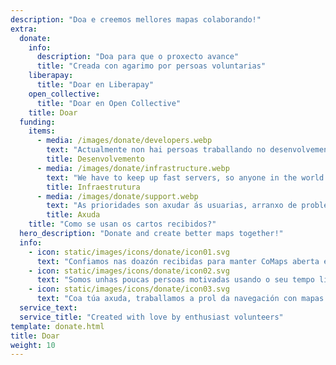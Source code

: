 ```yaml
---
description: "Doa e creemos mellores mapas colaborando!"
extra:
  donate:
    info:
      description: "Doa para que o proxecto avance"
      title: "Creada con agarimo por persoas voluntarias"
    liberapay:
      title: "Doar en Liberapay"
    open_collective:
      title: "Doar en Open Collective"
    title: Doar
  funding:
    items:
      - media: /images/donate/developers.webp
        text: "Actualmente non hai persoas traballando no desenvolvemento a xornada completa para engadir novas ferramentas e mellorar o servizo. Precisamos un equipo permanente para facer avanzar o proxecto."
        title: Desenvolvemento
      - media: /images/donate/infrastructure.webp
        text: "We have to keep up fast servers, so anyone in the world can download free map data updates without delays. These maps data transfers make up large, and growing, amounts of data each month."
        title: Infraestrutura
      - media: /images/donate/support.webp
        text: "As prioridades son axudar ás usuarias, arranxo de problemas, melloras na estabilidade da aplicación. A lista de peticións e arranxo de problemas aumentan a diario, e temos moitas consultas que responder na App Store, Google Play e o correo de axuda."
        title: Axuda
    title: "Como se usan os cartos recibidos?"
  hero_description: "Donate and create better maps together!"
  info:
    - icon: static/images/icons/donate/icon01.svg
      text: "Confiamos nas doazón recibidas para manter CoMaps aberta e libre"
    - icon: static/images/icons/donate/icon02.svg
      text: "Somos unhas poucas persoas motivadas usando o seu tempo libre. Gústanos o que facemos, e adoramos ás nosas usuarias"
    - icon: static/images/icons/donate/icon03.svg
      text: "Coa túa axuda, traballamos a prol da navegación con mapas centrada na privacidade, que é a opción preferida no mercado"
  service_text:
  service_title: "Created with love by enthusiast volunteers"
template: donate.html
title: Doar
weight: 10
---
```

